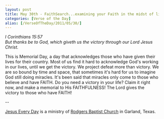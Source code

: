 ```yaml
---
layout: post
title: May 30th - FaithSearch...examining your Faith in the midst of life's
categories: [Verse of the Day]
alias: [/VerseOfTheDay/2011/05/30/]
---
```


_I Corinthians 15:57  
But thanks be to God, which giveth us the victory through our Lord
Jesus Christ._

This is Memorial Day, a day that acknowledges those who have given
their lives for their country. Most of us find it hard to acknowledge
God's working in our lives, until we get the victory. We project
defeat more than victory. We are so bound by time and space, that
sometimes it's hard for us to imagine God still doing miracles. It's
been said that miracles only come to those who believe and have
FAITH. Do you need a victory in your life? Claim it right now, and
make a memorial to His FAITHFULNESS! The Lord gives the victory to
those who have FAITH!

 --

<a href=http://jesuseveryday.net>Jesus Every Day</a> is a ministry of <a href=http://rodgersbaptist.net>Rodgers Baptist Church</a> in Garland, Texas.
